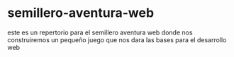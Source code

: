 # semillero-aventura-web
este es un repertorio para el semillero aventura web donde nos construiremos un pequeño juego que nos dara las bases para el desarrollo web
